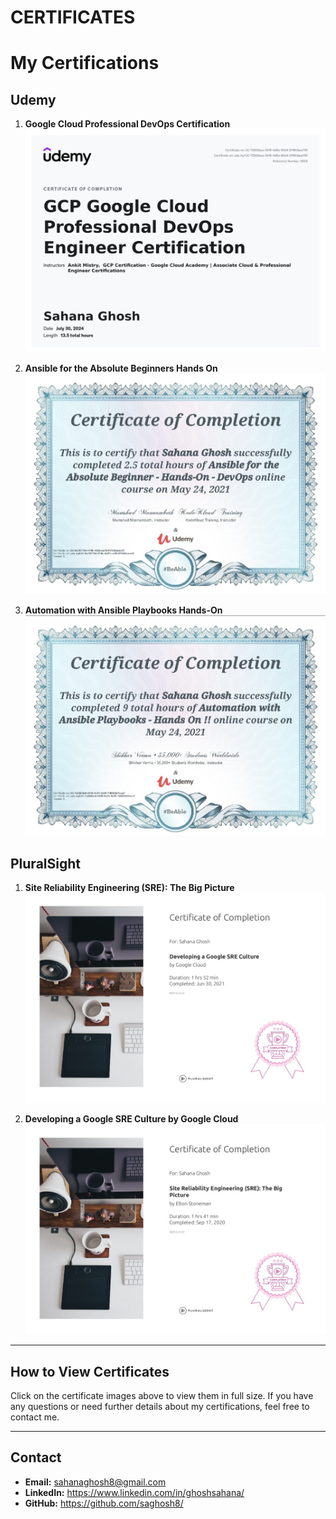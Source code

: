 # CERTIFICATES
# My Certifications

## Udemy

1.  **Google Cloud Professional DevOps Certification**
   ![Certificate](https://github.com/saghosh8/CERTIFICATES/blob/main/Google%20Cloud%20Professional%20Cloud%20DevOps%20Engineer%20Certification.jpg)

2. **Ansible for the Absolute Beginners Hands On**
   ![Certificate](https://github.com/saghosh8/CERTIFICATES/blob/main/Ansible%20for%20the%20Absolute%20Beginners%20Hands%20On.jpg)

3. **Automation with Ansible Playbooks Hands-On**
   ![Certificate](https://github.com/saghosh8/CERTIFICATES/blob/main/Automation%20with%20Ansible%20Playbooks.jpg)

## PluralSight

1. **Site Reliability Engineering (SRE): The Big Picture**
   ![Certificate](https://github.com/saghosh8/CERTIFICATES/blob/main/Google%20SRE%20Culture%20%20By%20Google%20Cloud%20Certificate.jpg)

2. **Developing a Google SRE Culture by Google Cloud**
   ![Certificate](https://github.com/saghosh8/CERTIFICATES/blob/main/SRE%20THE%20BIG%20PICTURE.jpg)

---

## How to View Certificates

Click on the certificate images above to view them in full size. If you have any questions or need further details about my certifications, feel free to contact me.

---

## Contact

- **Email:** sahanaghosh8@gmail.com
- **LinkedIn:** https://www.linkedin.com/in/ghoshsahana/
- **GitHub:** https://github.com/saghosh8/

